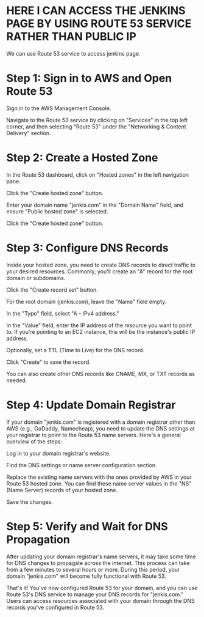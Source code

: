 # HERE I CAN ACCESS THE JENKINS PAGE BY USING ROUTE 53 SERVICE RATHER THAN PUBLIC IP
We can use Route 53 service to access jenkins page.

# Step 1: Sign in to AWS and Open Route 53

Sign in to the AWS Management Console.

Navigate to the Route 53 service by clicking on "Services" in the top left corner, and then selecting "Route 53" under the "Networking & Content Delivery" section.

# Step 2: Create a Hosted Zone

In the Route 53 dashboard, click on "Hosted zones" in the left navigation pane.

Click the "Create hosted zone" button.

Enter your domain name "jenkis.com" in the "Domain Name" field, and ensure "Public hosted zone" is selected.

Click the "Create hosted zone" button.

# Step 3: Configure DNS Records

Inside your hosted zone, you need to create DNS records to direct traffic to your desired resources. Commonly, you'll create an "A" record for the root domain or subdomains.

Click the "Create record set" button.

For the root domain (jenkis.com), leave the "Name" field empty.

In the "Type" field, select "A - IPv4 address."

In the "Value" field, enter the IP address of the resource you want to point to. If you're pointing to an EC2 instance, this will be the instance's public IP address.

Optionally, set a TTL (Time to Live) for the DNS record.

Click "Create" to save the record.

You can also create other DNS records like CNAME, MX, or TXT records as needed.

# Step 4: Update Domain Registrar

If your domain "jenkis.com" is registered with a domain registrar other than AWS (e.g., GoDaddy, Namecheap), you need to update the DNS settings at your registrar to point to the Route 53 name servers. Here's a general overview of the steps:

Log in to your domain registrar's website.

Find the DNS settings or name server configuration section.

Replace the existing name servers with the ones provided by AWS in your Route 53 hosted zone. You can find these name server values in the "NS" (Name Server) records of your hosted zone.

Save the changes.

# Step 5: Verify and Wait for DNS Propagation

After updating your domain registrar's name servers, it may take some time for DNS changes to propagate across the internet. This process can take from a few minutes to several hours or more. During this period, your domain "jenkis.com" will become fully functional with Route 53.

That's it! You've now configured Route 53 for your domain, and you can use Route 53's DNS service to manage your DNS records for "jenkis.com." Users can access resources associated with your domain through the DNS records you've configured in Route 53.




